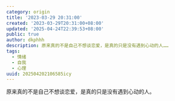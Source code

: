 ```yaml
---
category: origin
title: '2023-03-29 20:31:00'
created: '2023-03-29T20:31:00+08:00'
updated: '2025-04-24T22:39:53+08:00'
public: true
author: dkphhh
description: 原来真的不是自己不想谈恋爱，是真的只是没有遇到心动的人……
tags:
  - 情绪
  - 自我
  - 心理
uuid: 202504202106585icy
---
```


原来真的不是自己不想谈恋爱，是真的只是没有遇到心动的人。
